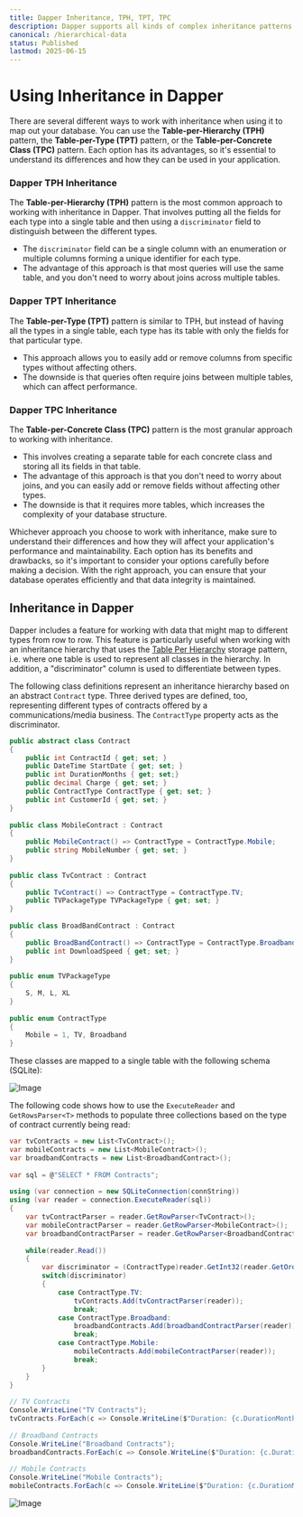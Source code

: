 ```yaml
---
title: Dapper Inheritance, TPH, TPT, TPC
description: Dapper supports all kinds of complex inheritance patterns such as Table-per-Hierarchy (TPH), Table-per-Type (TPT), and Table-per-Concrete Class (TPC)
canonical: /hierarchical-data
status: Published
lastmod: 2025-06-15
---
```


# Using Inheritance in Dapper

There are several different ways to work with inheritance when using it to map out your database. You can use the **Table-per-Hierarchy (TPH)** pattern, the **Table-per-Type (TPT)** pattern, or the **Table-per-Concrete Class (TPC)** pattern. Each option has its advantages, so it's essential to understand its differences and how they can be used in your application.

### Dapper TPH Inheritance

The **Table-per-Hierarchy (TPH)** pattern is the most common approach to working with inheritance in Dapper. That involves putting all the fields for each type into a single table and then using a `discriminator` field to distinguish between the different types. 

 - The `discriminator` field can be a single column with an enumeration or multiple columns forming a unique identifier for each type. 
 - The advantage of this approach is that most queries will use the same table, and you don't need to worry about joins across multiple tables.

### Dapper TPT Inheritance

The **Table-per-Type (TPT)** pattern is similar to TPH, but instead of having all the types in a single table, each type has its table with only the fields for that particular type. 

 - This approach allows you to easily add or remove columns from specific types without affecting others. 
 - The downside is that queries often require joins between multiple tables, which can affect performance.

### Dapper TPC Inheritance

The **Table-per-Concrete Class (TPC)** pattern is the most granular approach to working with inheritance. 

 - This involves creating a separate table for each concrete class and storing all its fields in that table. 
 - The advantage of this approach is that you don't need to worry about joins, and you can easily add or remove fields without affecting other types. 
 - The downside is that it requires more tables, which increases the complexity of your database structure.

Whichever approach you choose to work with inheritance, make sure to understand their differences and how they will affect your application's performance and maintainability. Each option has its benefits and drawbacks, so it's important to consider your options carefully before making a decision. With the right approach, you can ensure that your database operates efficiently and that data integrity is maintained. 

## Inheritance in Dapper

Dapper includes a feature for working with data that might map to different types from row to row. This feature is particularly useful when working with an inheritance hierarchy that uses the [Table Per Hierarchy](https://www.learnentityframeworkcore.com/inheritance/table-per-hierarchy) storage pattern, i.e. where one table is used to represent all classes in the hierarchy. In addition, a "discriminator" column is used to differentiate between types.

The following class definitions represent an inheritance hierarchy based on an abstract `Contract` type. Three derived types are defined, too, representing different types of contracts offered by a communications/media business. The `ContractType` property acts as the discriminator.

```csharp
public abstract class Contract
{
    public int ContractId { get; set; }
    public DateTime StartDate { get; set; }
    public int DurationMonths { get; set;}
    public decimal Charge { get; set; }
    public ContractType ContractType { get; set; }
    public int CustomerId { get; set; }
}
 
public class MobileContract : Contract
{
    public MobileContract() => ContractType = ContractType.Mobile;
    public string MobileNumber { get; set; }
}
 
public class TvContract : Contract
{
    public TvContract() => ContractType = ContractType.TV;
    public TVPackageType TVPackageType { get; set; }
}
 
public class BroadBandContract : Contract
{
    public BroadBandContract() => ContractType = ContractType.Broadband;
    public int DownloadSpeed { get; set; }
}
 
public enum TVPackageType
{
    S, M, L, XL
}
 
public enum ContractType
{
    Mobile = 1, TV, Broadband 
}
```

These classes are mapped to a single table with the following schema (SQLite):

![Image](/images/16-05-2019-08-47-09.png)

The following code shows how to use the `ExecuteReader` and `GetRowsParser<T>` methods to populate three collections based on the type of contract currently being read:

```csharp
var tvContracts = new List<TvContract>();
var mobileContracts = new List<MobileContract>();
var broadbandContracts = new List<BroadbandContract>();
 
var sql = @"SELECT * FROM Contracts";
 
using (var connection = new SQLiteConnection(connString))
using (var reader = connection.ExecuteReader(sql))
{
    var tvContractParser = reader.GetRowParser<TvContract>();
    var mobileContractParser = reader.GetRowParser<MobileContract>();
    var broadbandContractParser = reader.GetRowParser<BroadbandContract>();
	
    while(reader.Read())
    {
        var discriminator = (ContractType)reader.GetInt32(reader.GetOrdinal(nameof(ContractType)));
        switch(discriminator)
        {
            case ContractType.TV:
                tvContracts.Add(tvContractParser(reader));
                break;
            case ContractType.Broadband:
                broadbandContracts.Add(broadbandContractParser(reader));
                break;
            case ContractType.Mobile:
                mobileContracts.Add(mobileContractParser(reader));
                break;
        }
    }
}
 
// TV Contracts
Console.WriteLine("TV Contracts");
tvContracts.ForEach(c => Console.WriteLine($"Duration: {c.DurationMonths} months, Package Type: {c.TVPackageType.ToString()}"));
 
// Broadband Contracts
Console.WriteLine("Broadband Contracts");
broadbandContracts.ForEach(c => Console.WriteLine($"Duration: {c.DurationMonths} months, Cost: {c.Charge}, Download: {c.DownloadSpeed} Mbps"));
 
// Mobile Contracts
Console.WriteLine("Mobile Contracts");
mobileContracts.ForEach(c => Console.WriteLine($"Duration: {c.DurationMonths} months, Number: {c.MobileNumber}"));
```

![Image](/images/17-05-2019-10-35-12.png)